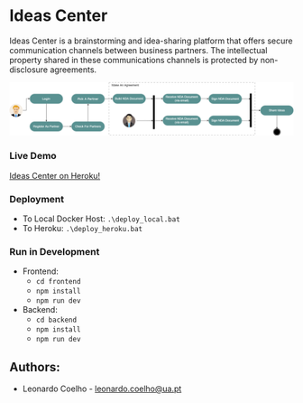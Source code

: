 # Ideas Center
Ideas Center is a brainstorming and idea-sharing platform that offers secure communication channels between business partners. The intellectual property shared in these communications channels is protected by non-disclosure agreements.

![Ideas Center - User Flow.](https://github.com/hv-leo/ideas-center/blob/main/docs/resources/UserFlow.png "User Flow.")

### Live Demo
[Ideas Center on Heroku!](vast-falls-51494.herokuapp.com)

### Deployment
- To Local Docker Host: ```.\deploy_local.bat```
- To Heroku: ```.\deploy_heroku.bat```

### Run in Development
- Frontend: 
  - ```cd frontend```
  - ```npm install```
  - ```npm run dev```
- Backend: 
  - ```cd backend```
  - ```npm install```
  - ```npm run dev```

## Authors:
- Leonardo Coelho	- <leonardo.coelho@ua.pt>